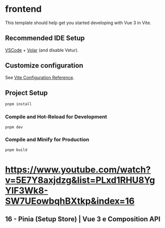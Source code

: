 # frontend

This template should help get you started developing with Vue 3 in Vite.

## Recommended IDE Setup

[VSCode](https://code.visualstudio.com/) + [Volar](https://marketplace.visualstudio.com/items?itemName=Vue.volar) (and disable Vetur).

## Customize configuration

See [Vite Configuration Reference](https://vite.dev/config/).

## Project Setup

```sh
pnpm install
```

### Compile and Hot-Reload for Development

```sh
pnpm dev
```

### Compile and Minify for Production

```sh
pnpm build
```

# https://www.youtube.com/watch?v=5E7Y8axjdzg&list=PLxd1RHU8YgYlF3Wk8-SW7UEowbqhBXtkp&index=16

## 16 - Pinia (Setup Store) | Vue 3 e Composition API